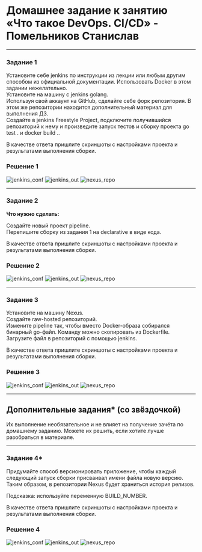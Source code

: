 # Домашнее задание к занятию «Что такое DevOps. СI/СD» - Помельников Станислав


---

### Задание 1

Установите себе jenkins по инструкции из лекции или любым другим способом из официальной документации. Использовать Docker в этом задании нежелательно.  
Установите на машину с jenkins golang.  
Используя свой аккаунт на GitHub, сделайте себе форк репозитория. В этом же репозитории находится дополнительный материал для выполнения ДЗ.  
Создайте в jenkins Freestyle Project, подключите получившийся репозиторий к нему и произведите запуск тестов и сборку проекта go test . и docker build ..  

В качестве ответа пришлите скриншоты с настройками проекта и результатами выполнения сборки.  


### Решение 1
![jenkins_conf](img/conf_jenk01.jpg)
![jenkins_out](img/jenk_out01.jpg)
![nexus_repo](img/nexus_repo01.jpg)

---

### Задание 2

**Что нужно сделать:**

Создайте новый проект pipeline.  
Перепишите сборку из задания 1 на declarative в виде кода.  

В качестве ответа пришлите скриншоты с настройками проекта и результатами выполнения сборки.  


### Решение 2
![jenkins_conf](img/conf_jenk02.jpg)
![jenkins_out](img/jenk_out02.jpg)
![nexus_repo](img/nexus_repo02.jpg)

---

### Задание 3

Установите на машину Nexus.  
Создайте raw-hosted репозиторий.  
Измените pipeline так, чтобы вместо Docker-образа собирался бинарный go-файл. Команду можно скопировать из Dockerfile.  
Загрузите файл в репозиторий с помощью jenkins.  

В качестве ответа пришлите скриншоты с настройками проекта и результатами выполнения сборки.  

### Решение 3
![jenkins_conf](img/conf_jenk03.jpg)
![jenkins_out](img/jenk_out03.jpg)
![nexus_repo](img/nexus_repo03.jpg)

---
## Дополнительные задания* (со звёздочкой)

Их выполнение необязательное и не влияет на получение зачёта по домашнему заданию. Можете их решить, если хотите лучше разобраться в материале.

---
### Задание 4*
Придумайте способ версионировать приложение, чтобы каждый следующий запуск сборки присваивал имени файла новую версию. Таким образом, в репозитории Nexus будет храниться история релизов.  

Подсказка: используйте переменную BUILD_NUMBER.  

В качестве ответа пришлите скриншоты с настройками проекта и результатами выполнения сборки.  


### Решение 4
![jenkins_conf](img/conf_jenk03.jpg)
![jenkins_out](img/jenk_out03.jpg)
![nexus_repo](img/nexus_repo03.jpg)

